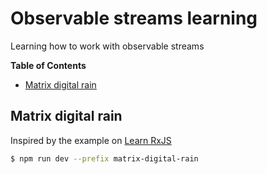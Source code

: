 # Observable streams learning

Learning how to work with observable streams

<!-- START doctoc generated TOC please keep comment here to allow auto update -->
<!-- DON'T EDIT THIS SECTION, INSTEAD RE-RUN doctoc TO UPDATE -->
**Table of Contents**

- [Matrix digital rain](#matrix-digital-rain)

<!-- END doctoc generated TOC please keep comment here to allow auto update -->

## Matrix digital rain

Inspired by the example on [Learn RxJS](https://www.learnrxjs.io/learn-rxjs/recipes/matrix-digital-rain)

```bash
$ npm run dev --prefix matrix-digital-rain
```
